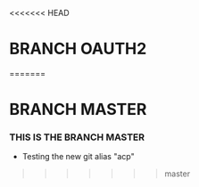 <<<<<<< HEAD

# BRANCH OAUTH2

=======
# BRANCH MASTER

### THIS IS THE BRANCH MASTER

- Testing the new git alias "acp"
>>>>>>> master

